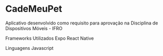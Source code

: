 # CadeMeuPet
Aplicativo desenvolvido como requisito para aprovação na Disciplina de Dispositivos Móveis - IFRO

Frameworks Utilizados
Expo
React Native

Linguagens
Javascript
